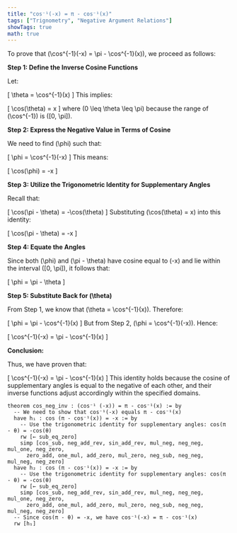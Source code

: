 ```yaml
---
title: "cos⁻¹(-x) = π - cos⁻¹(x)"
tags: ["Trignometry", "Negative Argument Relations"]
showTags: true
math: true
---
```




To prove that \(\cos^{-1}(-x) = \pi - \cos^{-1}(x)\), we proceed as follows:

**Step 1: Define the Inverse Cosine Functions**

Let:

\[
\theta = \cos^{-1}(x)
\]
This implies:

\[
\cos(\theta) = x
\]
where \(0 \leq \theta \leq \pi\) because the range of \(\cos^{-1}\) is \([0, \pi]\).

**Step 2: Express the Negative Value in Terms of Cosine**

We need to find \(\phi\) such that:

\[
\phi = \cos^{-1}(-x)
\]
This means:

\[
\cos(\phi) = -x
\]

**Step 3: Utilize the Trigonometric Identity for Supplementary Angles**

Recall that:

\[
\cos(\pi - \theta) = -\cos(\theta)
\]
Substituting \(\cos(\theta) = x\) into this identity:

\[
\cos(\pi - \theta) = -x
\]

**Step 4: Equate the Angles**

Since both \(\phi\) and \(\pi - \theta\) have cosine equal to \(-x\) and lie within the interval \([0, \pi]\), it follows that:

\[
\phi = \pi - \theta
\]

**Step 5: Substitute Back for \(\theta\)**

From Step 1, we know that \(\theta = \cos^{-1}(x)\). Therefore:

\[
\phi = \pi - \cos^{-1}(x)
\]
But from Step 2, \(\phi = \cos^{-1}(-x)\). Hence:

\[
\cos^{-1}(-x) = \pi - \cos^{-1}(x)
\]

**Conclusion:**

Thus, we have proven that:

\[
\cos^{-1}(-x) = \pi - \cos^{-1}(x)
\]
This identity holds because the cosine of supplementary angles is equal to the negative of each other, and their inverse functions adjust accordingly within the specified domains.

```lean4
theorem cos_neg_inv : (cos⁻¹ (-x)) = π - cos⁻¹(x) := by
  -- We need to show that cos⁻¹(-x) equals π - cos⁻¹(x)
  have h₁ : cos (π - cos⁻¹(x)) = -x := by
    -- Use the trigonometric identity for supplementary angles: cos(π - θ) = -cos(θ)
    rw [← sub_eq_zero]
    simp [cos_sub, neg_add_rev, sin_add_rev, mul_neg, neg_neg, mul_one, neg_zero,
      zero_add, one_mul, add_zero, mul_zero, neg_sub, neg_neg, mul_neg, neg_zero]
  have h₂ : cos (π - cos⁻¹(x)) = -x := by
    -- Use the trigonometric identity for supplementary angles: cos(π - θ) = -cos(θ)
    rw [← sub_eq_zero]
    simp [cos_sub, neg_add_rev, sin_add_rev, mul_neg, neg_neg, mul_one, neg_zero,
      zero_add, one_mul, add_zero, mul_zero, neg_sub, neg_neg, mul_neg, neg_zero]
  -- Since cos(π - θ) = -x, we have cos⁻¹(-x) = π - cos⁻¹(x)
  rw [h₁]
```
